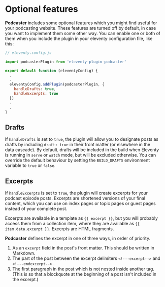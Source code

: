 # Optional features

**Podcaster** includes some optional features which you might find useful for your podcasting website. These features are turned off by default, in case you want to implement them some other way. You can enable one or both of them when you include the plugin in your eleventy configuration file, like this:

```js
// eleventy.config.js

import podcasterPlugin from 'eleventy-plugin-podcaster'

export default function (eleventyConfig) {
  .
  .
  eleventyConfig.addPlugin(podcasterPlugin, {
    handleDrafts: true,
    handleExcerpts: true
  })
  .
  .
}
```

## Drafts

If `handleDrafts` is set to `true`, the plugin will allow you to designate posts as drafts by including `draft: true` in their front matter (or elsewhere in the data cascade). By default, drafts will be included in the build when Eleventy is running in `serve` or `watch` mode, but will be excluded otherwise. You can override the default behaviour by setting the `BUILD_DRAFTS` environment variable to `true` or `false`.

## Excerpts

If `handleExcerpts` is set to `true`, the plugin will create excerpts for your podcast episode posts. Excerpts are shortened versions of your final content, which you can use on index pages or topic pages or guest pages instead of your complete post.

Excerpts are available in a template as `{{ excerpt }}`, but you will probably access them from a collection item, where they are available as `{{ item.data.excerpt }}`. Excerpts are HTML fragments.

**Podcaster** defines the excerpt in one of three ways, in order of priority.

1. As an `excerpt` field in the post's front matter. This should be written in Markdown.
2. The part of the post between the excerpt delimiters `<!---excerpt-->` and `<!---endexcerpt-->` .
3. The first paragraph in the post which is not nested inside another tag. (This is so that a blockquote at the beginning of a post isn't included in the excerpt.)
